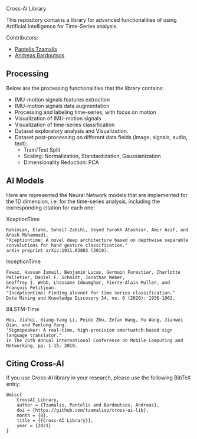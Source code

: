 Cross-AI Library

This repository contains a library for advanced functionalities of using 
Artificial Intelligence for Time-Series analysis.

Contributors:
* [Pantelis Tzamalis](https://www.linkedin.com/in/pantelis-tzamalis/)
* [Andreas Bardoutsos](https://www.linkedin.com/in/andreasbardoutsos/)

## Processing

Below are the processing functionalities that the library contains:

* IMU-motion signals features extraction
* IMU-motion signals data augmentation 
* Processing and labeling time-series, with focus on motion
* Visualization of IMU-motion signals
* Visualization of time-series classification
* Dataset exploratory analysis and Visualization. 
* Dataset post-processing on different data fields (image, signals, audio, text):
  * Train/Test Split
  * Scaling: Normalization, Standardization, Gaussianization
  * Dimensionality Reduction: PCA

## AI Models

Here are represented the Neural Network models that are implemented for the 1D dimension, 
i.e. for the time-series analysis, including the corresponding citation for each one:

XceptionTime
```
Rahimian, Elahe, Soheil Zabihi, Seyed Farokh Atashzar, Amir Asif, and Arash Mohammadi. 
"Xceptiontime: A novel deep architecture based on depthwise separable convolutions for hand gesture classification." 
arXiv preprint arXiv:1911.03803 (2019).
```

InceptionTime
```
Fawaz, Hassan Ismail, Benjamin Lucas, Germain Forestier, Charlotte Pelletier, Daniel F. Schmidt, Jonathan Weber, 
Geoffrey I. Webb, Lhassane Idoumghar, Pierre-Alain Muller, and François Petitjean. 
"Inceptiontime: Finding alexnet for time series classification." 
Data Mining and Knowledge Discovery 34, no. 6 (2020): 1936-1962.
```

BiLSTM-Time
```
Hou, Jiahui, Xiang-Yang Li, Peide Zhu, Zefan Wang, Yu Wang, Jianwei Qian, and Panlong Yang. 
"Signspeaker: A real-time, high-precision smartwatch-based sign language translator." 
In The 25th Annual International Conference on Mobile Computing and Networking, pp. 1-15. 2019.
```





## Citing Cross-AI

If you use Cross-AI library in your research, please use the following BibTeX entry:

```
@misc{
    CrossAI_Library, 
    author = {Tzamalis, Pantelis and Bardoutsos, Andreas}, 
    doi = {https://github.com/tzamalisp/cross-ai-lib}, 
    month = {8}, 
    title = {{Cross-AI Library}}, 
    year = {2021}
}
```